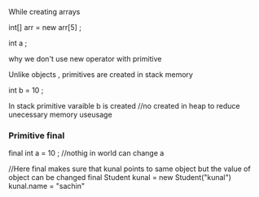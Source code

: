 While creating arrays 

int[] arr = new arr[5] ; 


int a  ; 

why we don't use new operator with primitive 

Unlike objects , primitives are created in stack memory 

int b = 10 ; 

In stack primitive varaible b is created 
//no created in heap to reduce unecessary memory useusage 



### Primitive final 
final int a = 10 ;
//nothig in world can change a 


//Here final makes sure that kunal points to same object but the value of object can be changed
final Student kunal = new Student("kunal")
kunal.name = "sachin"

